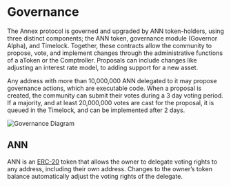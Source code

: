 # Governance

The Annex protocol is governed and upgraded by ANN token-holders, using three distinct components; the ANN token, governance module \(Governor Alpha\), and Timelock. Together, these contracts allow the community to propose, vote, and implement changes through the administrative functions of a aToken or the Comptroller. Proposals can include changes like adjusting an interest rate model, to adding support for a new asset.

Any address with more than 10,000,000 ANN delegated to it may propose governance actions, which are executable code. When a proposal is created, the community can submit their votes during a 3 day voting period. If a majority, and at least 20,000,000 votes are cast for the proposal, it is queued in the Timelock, and can be implemented after 2 days.

![Governance Diagram](https://annex.finance/images/gov_diagram.png)

## ANN

ANN is an [ERC-20](https://github.com/ethereum/EIPs/blob/master/EIPS/eip-20.md) token that allows the owner to delegate voting rights to any address, including their own address. Changes to the owner’s token balance automatically adjust the voting rights of the delegate.

